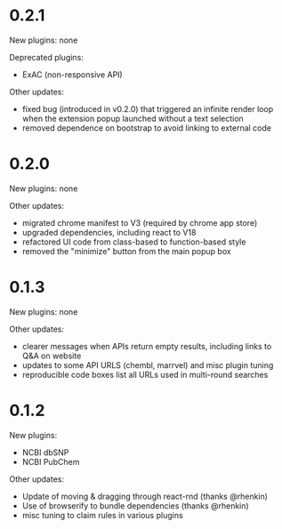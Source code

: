 # 0.2.1

New plugins: none

Deprecated plugins:

- ExAC (non-responsive API)

Other updates:

- fixed bug (introduced in v0.2.0) that triggered an infinite render loop when the extension popup launched without a text selection
- removed dependence on bootstrap to avoid linking to external code


# 0.2.0

New plugins: none

Other updates:

 - migrated chrome manifest to V3 (required by chrome app store)
 - upgraded dependencies, including react to V18
 - refactored UI code from class-based to function-based style
 - removed the "minimize" button from the main popup box


# 0.1.3

New plugins: none

Other updates:

 - clearer messages when APIs return empty results, including links to Q&A on 
 website
 - updates to some API URLS (chembl, marrvel) and misc plugin tuning
 - reproducible code boxes list all URLs used in multi-round searches
 

# 0.1.2

New plugins:

 - NCBI dbSNP
 - NCBI PubChem

Other updates:

 - Update of moving & dragging through react-rnd (thanks @rhenkin)
 - Use of browserify to bundle dependencies (thanks @rhenkin)
 - misc tuning to claim rules in various plugins


